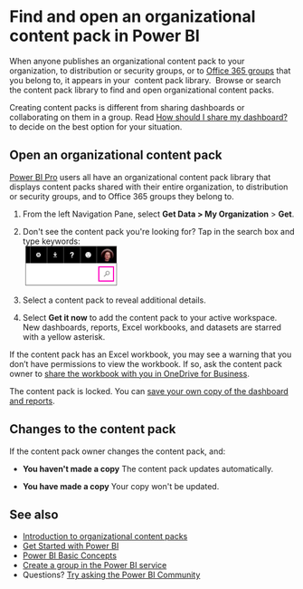<properties 
   pageTitle="Find and open an organizational content pack"
   description="Find and open an organizational content pack in Power BI"
   services="powerbi" 
   documentationCenter="" 
   authors="ajayan" 
   manager="erikre" 
   backup="maggiesMSFT"
   editor=""
   tags=""
   qualityFocus="no"
   qualityDate=""/>
 
<tags
   ms.service="powerbi"
   ms.devlang="NA"
   ms.topic="article"
   ms.tgt_pltfrm="NA"
   ms.workload="powerbi"
   ms.date="02/07/2017"
   ms.author="ajayan"/>

# Find and open an organizational content pack in Power BI  

When anyone publishes an organizational content pack to your organization, to distribution or security groups, or to [Office 365 groups](https://support.office.com/article/Create-a-group-in-Office-365-7124dc4c-1de9-40d4-b096-e8add19209e9) that you belong to, it appears in your  content pack library.  Browse or search the content pack library to find and open organizational content packs.

Creating content packs is different from sharing dashboards or collaborating on them in a group. Read [How should I share my dashboard?](powerbi-service-how-should-i-share-my-dashboard.md) to decide on the best option for your situation.

## Open an organizational content pack  
[Power BI Pro](https://powerbi.microsoft.com/pricing) users all have an organizational content pack library that displays content packs shared with their entire organization, to distribution or security groups, and to Office 365 groups they belong to.  

1.  From the left Navigation Pane, select **Get Data \> My Organization** \> **Get**.

2.  Don't see the content pack you're looking for? Tap in the search box and type keywords:  
	 ![](media/powerbi-service-organizational-content-pack-find-and-open/cp_searchbox.png)

3.  Select a content pack to reveal additional details.

4.  Select **Get it now** to add the content pack to your active workspace. New dashboards, reports, Excel workbooks, and datasets are starred with a yellow asterisk.

If the content pack has an Excel workbook, you may see a warning that you don’t have permissions to view the workbook. If so, ask the content pack owner to [share the workbook with you in OneDrive for Business](https://support.office.com/en-us/article/Share-documents-or-folders-in-Office-365-1fe37332-0f9a-4719-970e-d2578da4941c). 

The content pack is locked. You can [save your own copy of the dashboard and reports](powerbi-service-organizational-content-packs-use-and-work-with.md). 

## Changes to the content pack  
If the content pack owner changes the content pack, and: 
 
- **You haven't made a copy** The content pack updates automatically.

- **You have made a copy** Your copy won't be updated. 

## See also  
- [Introduction to organizational content packs](powerbi-service-organizational-content-packs-introduction.md)  
- [Get Started with Power BI](powerbi-service-get-started.md)  
- [Power BI Basic Concepts](powerbi-service-basic-concepts.md)  
- [Create a group in the Power BI service](powerbi-service-create-a-group-in-power-bi.md)  
- Questions? [Try asking the Power BI Community](http://community.powerbi.com/)
